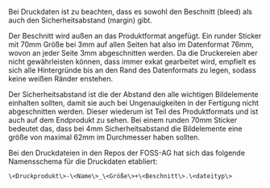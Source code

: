 Bei Druckdaten ist zu beachten, dass es sowohl den Beschnitt (bleed) als auch den Sicherheitsabstand (margin) gibt.

Der Beschnitt wird außen an das Produktformat angefügt.
Ein runder Sticker mit 70mm Größe bei 3mm auf allen Seiten hat also im Datenformat 76mm,
wovon an jeder Seite 3mm abgeschnitten werden.
Da die Druckereien aber nicht gewährleisten können, dass immer exkat gearbeitet wird,
empfielt es sich alle Hintergründe bis an den Rand des Datenformats zu legen, sodass keine weißen Ränder enstehen.

Der Sicherheitsabstand ist die der Abstand den alle wichtigen Bildelemente einhalten sollten,
damit sie auch bei Ungenauigkeiten in der Fertigung nicht abgeschnitten werden.
Dieser wiederum ist Teil des Produktformats und ist auch auf dem Endprodukt zu sehen.
Bei einem runden 70mm Sticker bedeutet das,
dass bei 4mm Sicherheitsabstand die Bildelemente eine größe von maximal 62mm im Durchmesser haben sollten.

Bei den Druckdateien in den Repos der FOSS-AG hat sich das folgende Namensschema für die Druckdaten etabliert:

`\<Druckprodukt\>-\<Name\>_\<Größe\>+\<Beschnitt\>.\<dateityp\>`
